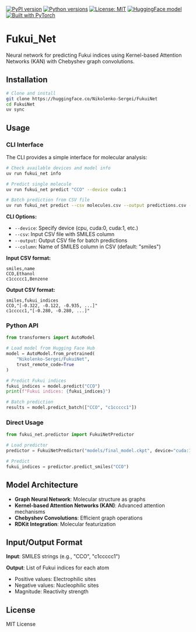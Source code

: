[![PyPI version](https://img.shields.io/pypi/v/fukui-net.svg)](https://pypi.org/project/fukui-net/)
[![Python versions](https://img.shields.io/pypi/pyversions/fukui-net.svg)](https://pypi.org/project/fukui-net/)
[![License: MIT](https://img.shields.io/badge/License-MIT-green.svg)](https://opensource.org/licenses/MIT)
[![HuggingFace model](https://img.shields.io/badge/HuggingFace-FukuiNet-orange.svg)](https://huggingface.co/Nikolenko-Sergei/FukuiNet)
[![Built with PyTorch](https://img.shields.io/badge/framework-PyTorch-red.svg)](https://pytorch.org/)

# Fukui_Net

Neural network for predicting Fukui indices using Kernel-based Attention Networks (KAN) with Chebyshev graph convolutions.

## Installation

```bash
# Clone and install
git clone https://huggingface.co/Nikolenko-Sergei/FukuiNet
cd FukuiNet
uv sync
```

## Usage

### CLI Interface

The CLI provides a simple interface for molecular analysis:

```bash
# Check available devices and model info
uv run fukui_net info

# Predict single molecule
uv run fukui_net predict "CCO" --device cuda:1

# Batch prediction from CSV file
uv run fukui_net predict --csv molecules.csv --output predictions.csv --device cuda:1
```

**CLI Options:**
- `--device`: Specify device (cpu, cuda:0, cuda:1, etc.)
- `--csv`: Input CSV file with SMILES column
- `--output`: Output CSV file for batch predictions
- `--column`: Name of SMILES column in CSV (default: "smiles")

**Input CSV format:**
```csv
smiles,name
CCO,Ethanol
c1ccccc1,Benzene
```

**Output CSV format:**
```csv
smiles,fukui_indices
CCO,"[-0.322, -0.122, -0.935, ...]"
c1ccccc1,"[-0.280, -0.280, ...]"
```

### Python API

```python
from transformers import AutoModel

# Load model from Hugging Face Hub
model = AutoModel.from_pretrained(
    "Nikolenko-Sergei/FukuiNet",
    trust_remote_code=True
)

# Predict Fukui indices
fukui_indices = model.predict("CCO")
print(f"Fukui indices: {fukui_indices}")

# Batch prediction
results = model.predict_batch(["CCO", "c1ccccc1"])
```

### Direct Usage

```python
from fukui_net.predictor import FukuiNetPredictor

# Load predictor
predictor = FukuiNetPredictor("models/final_model.ckpt", device="cuda:1")

# Predict
fukui_indices = predictor.predict_smiles("CCO")
```

## Model Architecture

- **Graph Neural Network**: Molecular structure as graphs
- **Kernel-based Attention Networks (KAN)**: Advanced attention mechanisms  
- **Chebyshev Convolutions**: Efficient graph operations
- **RDKit Integration**: Molecular featurization

## Input/Output Format

**Input**: SMILES strings (e.g., "CCO", "c1ccccc1")

**Output**: List of Fukui indices for each atom
- Positive values: Electrophilic sites
- Negative values: Nucleophilic sites
- Magnitude: Reactivity strength

## License

MIT License
